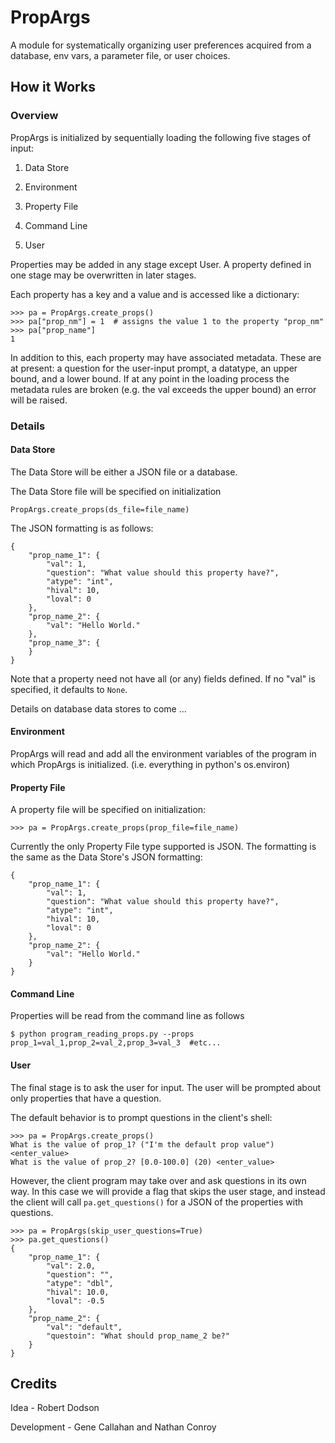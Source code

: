 # PropArgs
A module for systematically organizing user preferences acquired from a database, env vars, a parameter file, or user 
choices.

## How it Works

### Overview
PropArgs is initialized by sequentially loading the following five stages of input:

1. Data Store

1. Environment

1. Property File

1. Command Line

1. User

Properties may be added in any stage except User. A property defined in one stage may be overwritten in later stages. 

Each property has a key and a value and is accessed like a dictionary:

    >>> pa = PropArgs.create_props()
    >>> pa["prop_nm"] = 1  # assigns the value 1 to the property "prop_nm"
    >>> pa["prop_name"]
    1

In addition to this, each property may have associated metadata. These are at present: a question for the
user-input prompt, a datatype, an upper bound, and a lower bound. If at any point in the loading process the
metadata rules are broken (e.g. the val exceeds the upper bound) an error will be raised.

### Details

#### Data Store
The Data Store will be either a JSON file or a database.

The Data Store file will be specified on initialization

    PropArgs.create_props(ds_file=file_name)

The JSON formatting is as follows:

    {
        "prop_name_1": {
            "val": 1,
            "question": "What value should this property have?",
            "atype": "int",
            "hival": 10,
            "loval": 0
        },
        "prop_name_2": {
            "val": "Hello World."
        },
        "prop_name_3": {
        }
    }

Note that a property need not have all (or any) fields defined. If no "val" is specified, it defaults to `None`.

Details on database data stores to come ...


#### Environment
PropArgs will read and add all the environment variables of the program in which PropArgs is initialized.
(i.e. everything in python's os.environ)


#### Property File
A property file will be specified on initialization:

    >>> pa = PropArgs.create_props(prop_file=file_name)

Currently the only Property File type supported is JSON. The formatting is the same as the Data Store's 
JSON formatting:

    {
        "prop_name_1": {
            "val": 1,
            "question": "What value should this property have?",
            "atype": "int",
            "hival": 10,
            "loval": 0
        },
        "prop_name_2": {
            "val": "Hello World."
        }
    }


#### Command Line
Properties will be read from the command line as follows

    $ python program_reading_props.py --props prop_1=val_1,prop_2=val_2,prop_3=val_3  #etc...

#### User
The final stage is to ask the user for input. The user will be prompted about only properties that have a question.

The default behavior is to prompt questions in the client's shell:

    >>> pa = PropArgs.create_props()
    What is the value of prop_1? ("I'm the default prop value") <enter_value>
    What is the value of prop_2? [0.0-100.0] (20) <enter_value>

However, the client program may take over and ask questions in its own way. In this case we will provide a flag
that skips the user stage, and instead the client will call `pa.get_questions()` for a JSON of the properties with
questions.

    >>> pa = PropArgs(skip_user_questions=True)
    >>> pa.get_questions()
    {
        "prop_name_1": {
            "val": 2.0,
            "question": "",
            "atype": "dbl",
            "hival": 10.0,
            "loval": -0.5
        },
        "prop_name_2": {
            "val": "default",
            "questoin": "What should prop_name_2 be?"
        }
    }

## Credits
Idea - Robert Dodson

Development - Gene Callahan and Nathan Conroy
